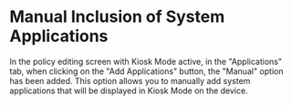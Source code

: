 # Manual Inclusion of System Applications

In the policy editing screen with Kiosk Mode active, in the "Applications" tab, when clicking on the "Add Applications" button, the "Manual" option has been added. This option allows you to manually add system applications that will be displayed in Kiosk Mode on the device.
